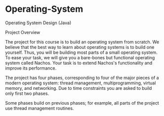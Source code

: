 # Operating-System
Operating System Design (Java)


Project Overview

The project for this course is to build an operating system from scratch. 
We believe that the best way to learn about operating systems is to build one yourself. Thus, you will be building most parts of a small operating system. To ease your task, we will give you a bare-bones but functional operating system called Nachos. Your task is to extend Nachos's functionality and improve its performance.

The project has four phases, corresponding to four of the major pieces of a modern operating system: thread management, multiprogramming, virtual memory, and networking. Due to time constraints you are asked to build only first two phases.

Some phases build on previous phases; for example, all parts of the project use thread management routines.
